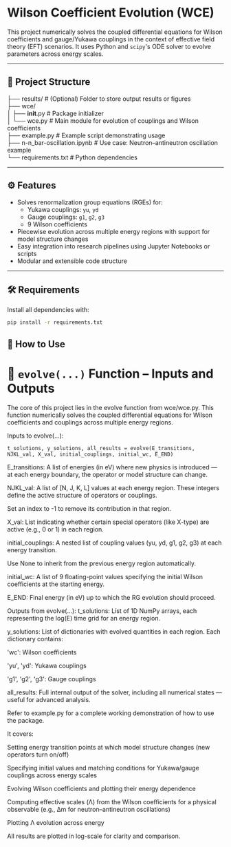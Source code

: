 # Wilson Coefficient Evolution (WCE)

This project numerically solves the coupled differential equations for Wilson coefficients and gauge/Yukawa couplings in the context of effective field theory (EFT) scenarios. It uses Python and `scipy`'s ODE solver to evolve parameters across energy scales.

---

## 📁 Project Structure

├── results/ # (Optional) Folder to store output results or figures  
├── wce/  
│ ├── __init__.py # Package initializer  
│ └── wce.py # Main module for evolution of couplings and Wilson coefficients  
├── example.py # Example script demonstrating usage  
├── n-n_bar-oscillation.ipynb # Use case: Neutron–antineutron oscillation example  
└── requirements.txt # Python dependencies

---

## ⚙️ Features

- Solves renormalization group equations (RGEs) for:  
  - Yukawa couplings: `yu`, `yd`  
  - Gauge couplings: `g1`, `g2`, `g3`  
  - 9 Wilson coefficients  
- Piecewise evolution across multiple energy regions with support for model structure changes  
- Easy integration into research pipelines using Jupyter Notebooks or scripts  
- Modular and extensible code structure

---

## 🛠️ Requirements

Install all dependencies with:

```bash
pip install -r requirements.txt
```

## 🚀 How to Use

# 🔄 ```evolve(...)``` Function – Inputs and Outputs

The core of this project lies in the evolve function from wce/wce.py. This function numerically solves the coupled differential equations for Wilson coefficients and couplings across multiple energy regions.

Inputs to evolve(...):
```
t_solutions, y_solutions, all_results = evolve(E_transitions, NJKL_val, X_val, initial_couplings, initial_wc, E_END)
```

E_transitions:
A list of energies (in eV) where new physics is introduced — at each energy boundary, the operator or model structure can change.

NJKL_val:
A list of [N, J, K, L] values at each energy region. These integers define the active structure of operators or couplings.

Set an index to -1 to remove its contribution in that region.

X_val:
List indicating whether certain special operators (like X-type) are active (e.g., 0 or 1) in each region.

initial_couplings:
A nested list of coupling values (yu, yd, g1, g2, g3) at each energy transition.

Use None to inherit from the previous energy region automatically.

initial_wc:
A list of 9 floating-point values specifying the initial Wilson coefficients at the starting energy.

E_END:
Final energy (in eV) up to which the RG evolution should proceed.


Outputs from evolve(...):
t_solutions:
List of 1D NumPy arrays, each representing the log(E) time grid for an energy region.

y_solutions:
List of dictionaries with evolved quantities in each region. Each dictionary contains:

'wc': Wilson coefficients

'yu', 'yd': Yukawa couplings

'g1', 'g2', 'g3': Gauge couplings

all_results:
Full internal output of the solver, including all numerical states — useful for advanced analysis.












Refer to example.py for a complete working demonstration of how to use the package.

It covers:

Setting energy transition points at which model structure changes (new operators turn on/off)

Specifying initial values and matching conditions for Yukawa/gauge couplings across energy scales

Evolving Wilson coefficients and plotting their energy dependence

Computing effective scales (Λ) from the Wilson coefficients for a physical observable (e.g., Δm for neutron–antineutron oscillations)

Plotting Λ evolution across energy

All results are plotted in log-scale for clarity and comparison.
